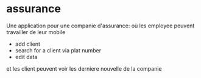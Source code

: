 assurance
=========

Une application pour une companie d'assurance:
où les employee peuvent travailler de leur mobile
- add client
- search for a client via plat number
- edit data

et les client peuvent voir les derniere nouvelle de la companie
